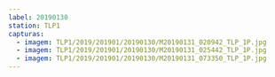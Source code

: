 ```yaml
---
label: 20190130
station: TLP1
capturas:
  - imagem: TLP1/2019/201901/20190130/M20190131_020942_TLP_1P.jpg
  - imagem: TLP1/2019/201901/20190130/M20190131_025442_TLP_1P.jpg
  - imagem: TLP1/2019/201901/20190130/M20190131_073350_TLP_1P.jpg
---
```

